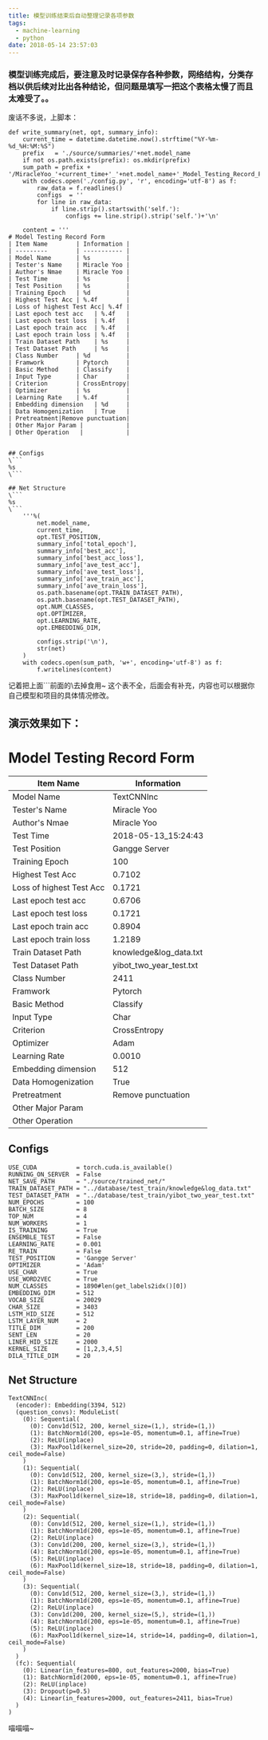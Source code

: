 ```yaml
---
title: 模型训练结束后自动整理记录各项参数
tags:
  - machine-learning
  - python
date: 2018-05-14 23:57:03
---
```



### 模型训练完成后，要注意及时记录保存各种参数，网络结构，分类存档以供后续对比出各种结论，但问题是填写一把这个表格太慢了而且太难受了。。

废话不多说，上脚本：

<!-- more -->

```
def write_summary(net, opt, summary_info):
    current_time = datetime.datetime.now().strftime("%Y-%m-%d_%H:%M:%S")
    prefix   = './source/summaries/'+net.model_name
    if not os.path.exists(prefix): os.mkdir(prefix)
    sum_path = prefix + '/MiracleYoo_'+current_time+'_'+net.model_name+'_Model_Testing_Record_Form.md'
    with codecs.open('./config.py', 'r', encoding='utf-8') as f:
        raw_data = f.readlines()
        configs  = ''
        for line in raw_data:
            if line.strip().startswith('self.'):
                configs += line.strip().strip('self.')+'\n'

    content = '''
# Model Testing Record Form
| Item Name        | Information |
| ---------        | ----------- |
| Model Name       | %s          |
| Tester's Name    | Miracle Yoo |
| Author's Nmae    | Miracle Yoo |
| Test Time        | %s          |
| Test Position    | %s          |
| Training Epoch   | %d          |
| Highest Test Acc | %.4f        |
| Loss of highest Test Acc| %.4f |
| Last epoch test acc   | %.4f   |
| Last epoch test loss  | %.4f   |
| Last epoch train acc  | %.4f   |
| Last epoch train loss | %.4f   |
| Train Dataset Path    | %s     |
| Test Dataset Path     | %s     |
| Class Number     | %d          |
| Framwork         | Pytorch     |
| Basic Method     | Classify    |
| Input Type       | Char        |
| Criterion        | CrossEntropy|
| Optimizer        | %s          |
| Learning Rate    | %.4f        |
| Embedding dimension   | %d     |
| Data Homogenization   | True   |
| Pretreatment|Remove punctuation|
| Other Major Param |            |
| Other Operation   |            |


## Configs
\```
%s
\```

## Net Structure
\```
%s
\```
    '''%(
        net.model_name,
        current_time,
        opt.TEST_POSITION,
        summary_info['total_epoch'],
        summary_info['best_acc'],
        summary_info['best_acc_loss'],
        summary_info['ave_test_acc'],
        summary_info['ave_test_loss'],
        summary_info['ave_train_acc'],
        summary_info['ave_train_loss'],
        os.path.basename(opt.TRAIN_DATASET_PATH),
        os.path.basename(opt.TEST_DATASET_PATH),
        opt.NUM_CLASSES,
        opt.OPTIMIZER,
        opt.LEARNING_RATE,
        opt.EMBEDDING_DIM,

        configs.strip('\n'),
        str(net)
    )
    with codecs.open(sum_path, 'w+', encoding='utf-8') as f:
        f.writelines(content)
```

记着把上面```前面的\去掉食用~
这个表不全，后面会有补充，内容也可以根据你自己模型和项目的具体情况修改。

## 演示效果如下：

# Model Testing Record Form

| Item Name                | Information             |
| ------------------------ | ----------------------- |
| Model Name               | TextCNNInc              |
| Tester's Name            | Miracle Yoo             |
| Author's Nmae            | Miracle Yoo             |
| Test Time                | 2018-05-13_15:24:43     |
| Test Position            | Gangge Server           |
| Training Epoch           | 100                     |
| Highest Test Acc         | 0.7102                  |
| Loss of highest Test Acc | 0.1721                  |
| Last epoch test acc      | 0.6706                  |
| Last epoch test loss     | 0.1721                  |
| Last epoch train acc     | 0.8904                  |
| Last epoch train loss    | 1.2189                  |
| Train Dataset Path       | knowledge&log_data.txt  |
| Test Dataset Path        | yibot_two_year_test.txt |
| Class Number             | 2411                    |
| Framwork                 | Pytorch                 |
| Basic Method             | Classify                |
| Input Type               | Char                    |
| Criterion                | CrossEntropy            |
| Optimizer                | Adam                    |
| Learning Rate            | 0.0010                  |
| Embedding dimension      | 512                     |
| Data Homogenization      | True                    |
| Pretreatment             | Remove punctuation      |
| Other Major Param        |                         |
| Other Operation          |                         |

## Configs

```
USE_CUDA           = torch.cuda.is_available()
RUNNING_ON_SERVER  = False
NET_SAVE_PATH      = "./source/trained_net/"
TRAIN_DATASET_PATH = "../database/test_train/knowledge&log_data.txt"
TEST_DATASET_PATH  = "../database/test_train/yibot_two_year_test.txt"
NUM_EPOCHS         = 100
BATCH_SIZE         = 8
TOP_NUM            = 4
NUM_WORKERS        = 1
IS_TRAINING        = True
ENSEMBLE_TEST      = False
LEARNING_RATE      = 0.001
RE_TRAIN           = False
TEST_POSITION      = 'Gangge Server'
OPTIMIZER          = 'Adam'
USE_CHAR           = True
USE_WORD2VEC       = True
NUM_CLASSES        = 1890#len(get_labels2idx()[0])
EMBEDDING_DIM      = 512
VOCAB_SIZE         = 20029
CHAR_SIZE          = 3403
LSTM_HID_SIZE      = 512
LSTM_LAYER_NUM     = 2
TITLE_DIM          = 200
SENT_LEN           = 20
LINER_HID_SIZE     = 2000
KERNEL_SIZE        = [1,2,3,4,5]
DILA_TITLE_DIM     = 20
```

## Net Structure

```
TextCNNInc(
  (encoder): Embedding(3394, 512)
  (question_convs): ModuleList(
    (0): Sequential(
      (0): Conv1d(512, 200, kernel_size=(1,), stride=(1,))
      (1): BatchNorm1d(200, eps=1e-05, momentum=0.1, affine=True)
      (2): ReLU(inplace)
      (3): MaxPool1d(kernel_size=20, stride=20, padding=0, dilation=1, ceil_mode=False)
    )
    (1): Sequential(
      (0): Conv1d(512, 200, kernel_size=(3,), stride=(1,))
      (1): BatchNorm1d(200, eps=1e-05, momentum=0.1, affine=True)
      (2): ReLU(inplace)
      (3): MaxPool1d(kernel_size=18, stride=18, padding=0, dilation=1, ceil_mode=False)
    )
    (2): Sequential(
      (0): Conv1d(512, 200, kernel_size=(1,), stride=(1,))
      (1): BatchNorm1d(200, eps=1e-05, momentum=0.1, affine=True)
      (2): ReLU(inplace)
      (3): Conv1d(200, 200, kernel_size=(3,), stride=(1,))
      (4): BatchNorm1d(200, eps=1e-05, momentum=0.1, affine=True)
      (5): ReLU(inplace)
      (6): MaxPool1d(kernel_size=18, stride=18, padding=0, dilation=1, ceil_mode=False)
    )
    (3): Sequential(
      (0): Conv1d(512, 200, kernel_size=(3,), stride=(1,))
      (1): BatchNorm1d(200, eps=1e-05, momentum=0.1, affine=True)
      (2): ReLU(inplace)
      (3): Conv1d(200, 200, kernel_size=(5,), stride=(1,))
      (4): BatchNorm1d(200, eps=1e-05, momentum=0.1, affine=True)
      (5): ReLU(inplace)
      (6): MaxPool1d(kernel_size=14, stride=14, padding=0, dilation=1, ceil_mode=False)
    )
  )
  (fc): Sequential(
    (0): Linear(in_features=800, out_features=2000, bias=True)
    (1): BatchNorm1d(2000, eps=1e-05, momentum=0.1, affine=True)
    (2): ReLU(inplace)
    (3): Dropout(p=0.5)
    (4): Linear(in_features=2000, out_features=2411, bias=True)
  )
)
```

喵喵喵~